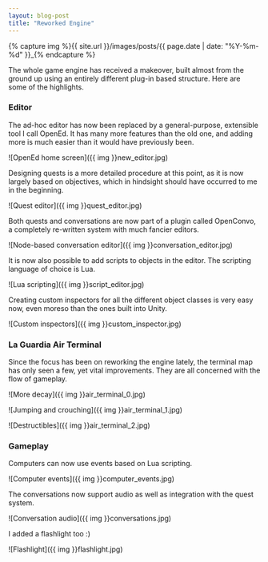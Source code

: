 ```yaml
---
layout: blog-post
title: "Reworked Engine"
---
```


{% capture img %}{{ site.url }}/images/posts/{{ page.date | date: "%Y-%m-%d" }}_{% endcapture %}

The whole game engine has received a makeover, built almost from the ground up using an entirely different plug-in based structure. Here are some of the highlights.

### Editor
The ad-hoc editor has now been replaced by a general-purpose, extensible tool I call OpenEd. It has many more features than the old one, and adding more is much easier than it would have previously been.

![OpenEd home screen]({{ img }}new_editor.jpg)

Designing quests is a more detailed procedure at this point, as it is now largely based on objectives, which in hindsight should have occurred to me in the beginning.

![Quest editor]({{ img }}quest_editor.jpg)

Both quests and conversations are now part of a plugin called OpenConvo, a completely re-written system with much fancier editors.

![Node-based conversation editor]({{ img }}conversation_editor.jpg)

It is now also possible to add scripts to objects in the editor. The scripting language of choice is Lua.

![Lua scripting]({{ img }}script_editor.jpg)

Creating custom inspectors for all the different object classes is very easy now, even moreso than the ones built into Unity.

![Custom inspectors]({{ img }}custom_inspector.jpg)

### La Guardia Air Terminal

Since the focus has been on reworking the engine lately, the terminal map has only seen a few, yet vital improvements. They are all concerned with the flow of gameplay.

![More decay]({{ img }}air_terminal_0.jpg)

![Jumping and crouching]({{ img }}air_terminal_1.jpg)

![Destructibles]({{ img }}air_terminal_2.jpg)

### Gameplay

Computers can now use events based on Lua scripting.

![Computer events]({{ img }}computer_events.jpg)

The conversations now support audio as well as integration with the quest system.

![Conversation audio]({{ img }}conversations.jpg)

I added a flashlight too :)

![Flashlight]({{ img }}flashlight.jpg)
